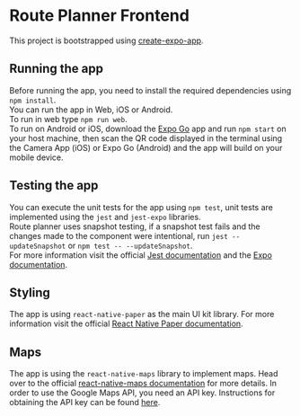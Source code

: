 # Route Planner Frontend
This project is bootstrapped using [create-expo-app](https://docs.expo.dev/workflow/glossary-of-terms/#create-expo-app).

## Running the app
Before running the app, you need to install the required dependencies using `npm install`.  
You can run the app in Web, iOS or Android.  
To run in web type `npm run web`.  
To run on Android or iOS, download the [Expo Go](https://expo.dev/client) app and run `npm start` on your host machine, then scan the QR code displayed in the terminal using the Camera App (iOS) or Expo Go (Android) and the app will build on your mobile device.

## Testing the app

You can execute the unit tests for the app using `npm test`, unit tests are implemented using the `jest` and `jest-expo` libraries.  
Route planner uses snapshot testing, if a snapshot test fails and the changes made to the component were intentional, run `jest --updateSnapshot` or `npm test -- --updateSnapshot`.  
For more information visit the official [Jest documentation](https://jestjs.io/docs/getting-started) and the [Expo documentation](https://docs.expo.dev/guides/testing-with-jest/).

## Styling
The app is using `react-native-paper` as the main UI kit library. For more information visit the official [React Native Paper documentation](https://callstack.github.io/react-native-paper/docs/guides/getting-started).

## Maps
The app is using the `react-native-maps` library to implement maps. Head over to the official [react-native-maps documentation](https://github.com/react-native-maps/react-native-maps) for more details. In order to use the Google Maps API, you need an API key. Instructions for obtaining the API key can be found [here](https://developers.google.com/maps/documentation/ios-sdk/get-api-key).
